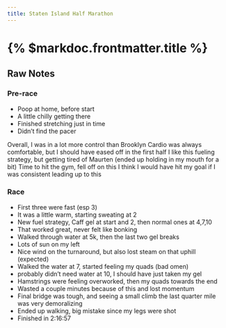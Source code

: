 ```yaml
---
title: Staten Island Half Marathon
---
```


# {% $markdoc.frontmatter.title %}

## Raw Notes

### Pre-race
- Poop at home, before start
- A little chilly getting there
- Finished stretching just in time
- Didn’t find the pacer

Overall, I was in a lot more control than Brooklyn
Cardio was always comfortable, but I should have eased off in the first half
I like this fueling strategy, but getting tired of Maurten (ended up holding in my mouth for a bit)
Time to hit the gym, fell off on this
I think I would have hit my goal if I was consistent leading up to this

### Race
- First three were fast (esp 3)
- It was a little warm, starting sweating at 2
- New fuel strategy, Caff gel at start and 2, then normal ones at 4,7,10 
- That worked great, never felt like bonking
- Walked through water at 5k, then the last two gel breaks
- Lots of sun on my left 
- Nice wind on the turnaround, but also lost steam on that uphill (expected)
- Walked the water at 7, started feeling my quads (bad omen)
- probably didn’t need water at 10, I should have just taken my gel
- Hamstrings were feeling overworked, then my quads towards the end
- Wasted a couple minutes because of this and lost momentum
- Final bridge was tough, and seeing a small climb the last quarter mile was very demoralizing
- Ended up walking, big mistake since my legs were shot
- Finished in 2:16:57
